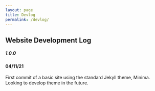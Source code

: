 ```yaml
---
layout: page
title: Devlog
permalink: /devlog/
---
```


## Website Development Log

##### 1.0.0
#### 04/11/21

First commit of a basic site using the standard Jekyll theme, Minima. Looking to develop theme in the future.
